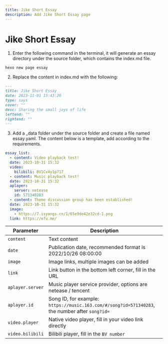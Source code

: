 ```yaml
---
title: Jike Short Essay
description: Add Jike Short Essay page
---
```


# Jike Short Essay

1. Enter the following command in the terminal, it will generate an essay directory under the source folder, which contains the index.md file.
  ```shell
  hexo new page essay
  ```
2. Replace the content in index.md with the following:
  ```markdown
  ---
  title: Jike Short Essay
  date: 2023-11-01 13:43:20
  type: says
  cover: ""
  desc: Sharing the small joys of life
  leftend: ""
  rightend: ""
  ---
  ```
3. Add a _data folder under the source folder and create a file named essay.yaml. The content below is a template, add according to the requirements.
  ```yaml
  essay_list:
    - content: Video playback test!
    date: 2023-10-31 15:32
    video:
      bilibili: BV1Cv4y1p717
    - content: Music playback test!
    date: 2023-10-31 15:32
    aplayer:
      server: netease
      id: 571340283
    - content: Theme discussion group has been established!
    date: 2023-10-31 15:32
    image:
      - https://7.isyangs.cn/1/65e9de42e32cd-1.png
    link: https://efu.me/
  ```

| Parameter        | Description                                                                                   |
| ---------------- | -------------------------------------------------------------------------------------------- |
| `content`        | Text content                                                                                  |
| `date`           | Publication date, recommended format is 2022/10/26 08:00:00                                   |
| `image`          | Image links, multiple images can be added                                                      |
| `link`           | Link button in the bottom left corner, fill in the URL                                         |
| `aplayer.server` | Music player service provider, options are netease / tencent                                  |
| `aplayer.id`     | Song ID, for example: `https://music.163.com/#/song?id=571340283`, the number after `song?id=` |
| `video.player`   | Native video player, fill in your video link directly                                          |
| `video.bilibili` | Bilibili player, fill in the `BV number`                                                       |